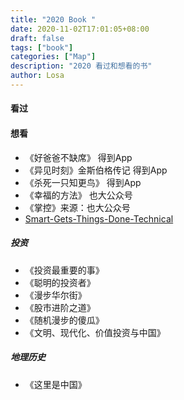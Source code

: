 ```yaml
---
title: "2020 Book "
date: 2020-11-02T17:01:05+08:00
draft: false
tags: ["book"]
categories: ["Map"]
description: "2020 看过和想看的书"
author: Losa
---
```




<!--more-->

#### 看过



#### 想看

* 《好爸爸不缺席》 得到App
* 《异见时刻》金斯伯格传记  得到App
* 《杀死一只知更鸟》 得到App
* 《幸福的方法》 也大公众号
* 《掌控》来源：也大公众号
* [Smart-Gets-Things-Done-Technical](https://www.amazon.com/Smart-Gets-Things-Done-Technical/dp/1590598385/) 

##### 投资

* 《投资最重要的事》
* 《聪明的投资者》
* 《漫步华尔街》
* 《股市进阶之道》
* 《随机漫步的傻瓜》
* 《文明、现代化、价值投资与中国》

#####  地理历史

* 《这里是中国》